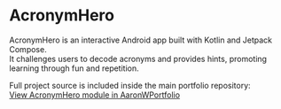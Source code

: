 # AcronymHero

AcronymHero is an interactive Android app built with Kotlin and Jetpack Compose.  
It challenges users to decode acronyms and provides hints, promoting learning through fun and repetition.

Full project source is included inside the main portfolio repository:  
[View AcronymHero module in AaronWPortfolio](../AaronWPortfolio/acronymHero)

